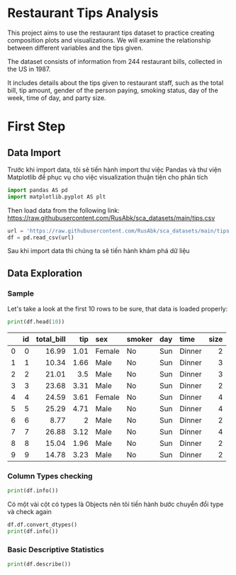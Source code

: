 # Restaurant Tips Analysis

This project aims to use the restaurant tips dataset to practice creating composition plots and visualizations. We will examine the relationship between different variables and the tips given.

The dataset consists of information from 244 restaurant bills, collected in the US in 1987.

It includes details about the tips given to restaurant staff, such as the total bill, tip amount, gender of the person paying, smoking status, day of the week, time of day, and party size.

# First Step
## Data Import

Trước khi import data, tôi sẽ tiến hành import thư việc Pandas và thư viện Matplotlib để phục vụ cho việc visualization thuận tiện cho phân tích

```python
import pandas AS pd
import matplotlib.pyplot AS plt
```
Then load data from the following link: https://raw.githubusercontent.com/RusAbk/sca_datasets/main/tips.csv

```python
url = 'https://raw.githubusercontent.com/RusAbk/sca_datasets/main/tips.csv'
df = pd.read_csv(url)
```
Sau khi import data thì chúng ta sẽ tiến hành khám phá dữ liệu

## Data Exploration
### Sample

Let's take a look at the first 10 rows to be sure, that data is loaded properly:

```python
print(df.head(10))
```
|    |   id |   total_bill |   tip | sex    | smoker   | day   | time   |   size |
|---:|-----:|-------------:|------:|:-------|:---------|:------|:-------|-------:|
|  0 |    0 |        16.99 |  1.01 | Female | No       | Sun   | Dinner |      2 |
|  1 |    1 |        10.34 |  1.66 | Male   | No       | Sun   | Dinner |      3 |
|  2 |    2 |        21.01 |  3.5  | Male   | No       | Sun   | Dinner |      3 |
|  3 |    3 |        23.68 |  3.31 | Male   | No       | Sun   | Dinner |      2 |
|  4 |    4 |        24.59 |  3.61 | Female | No       | Sun   | Dinner |      4 |
|  5 |    5 |        25.29 |  4.71 | Male   | No       | Sun   | Dinner |      4 |
|  6 |    6 |         8.77 |  2    | Male   | No       | Sun   | Dinner |      2 |
|  7 |    7 |        26.88 |  3.12 | Male   | No       | Sun   | Dinner |      4 |
|  8 |    8 |        15.04 |  1.96 | Male   | No       | Sun   | Dinner |      2 |
|  9 |    9 |        14.78 |  3.23 | Male   | No       | Sun   | Dinner |      2 |

### Column Types checking

```python
print(df.info())
```

Có một vài cột có types là Objects nên tôi tiến hành bước chuyển đổi type và check again
```python
df.df.convert_dtypes()
print(df.info())
```
### Basic Descriptive Statistics
```python
print(df.describe())
```


